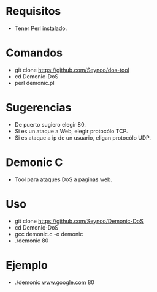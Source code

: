 # Requisitos
- Tener Perl instalado.

# Comandos
- git clone https://github.com/Seynoo/dos-tool
- cd Demonic-DoS
- perl demonic.pl

# Sugerencias
- De puerto sugiero elegir 80.
- Si es un ataque a Web, elegir protocólo TCP.
- Si es ataque a ip de un usuario, eligan protocólo UDP.

# Demonic C
- Tool para ataques DoS a paginas web.
# Uso
- git clone https://github.com/Seynoo/Demonic-DoS
- cd Demonic-DoS
- gcc demonic.c -o demonic
- ./demonic <web> 80
# Ejemplo
 - ./demonic www.google.com 80
